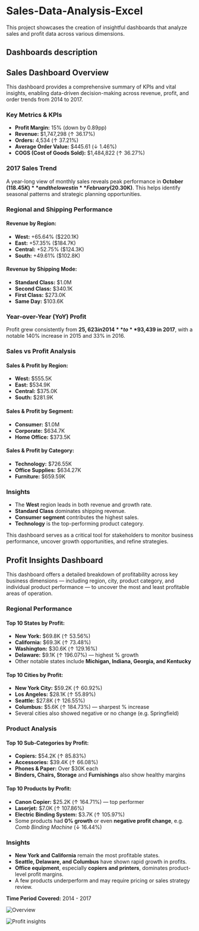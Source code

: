 # Sales-Data-Analysis-Excel
This project showcases the creation of insightful dashboards that analyze sales and profit data across various dimensions. 



## Dashboards description 

## Sales Dashboard Overview

This dashboard provides a comprehensive summary of KPIs and vital insights, enabling data-driven decision-making across revenue, profit, and order trends from 2014 to 2017.



### Key Metrics & KPIs

- **Profit Margin:** 15% (down by 0.89pp)
- **Revenue:** $1,747,298 (↑ 36.17%)
- **Orders:** 4,534 (↑ 37.21%)
- **Average Order Value:** $445.61 (↓ 1.46%)
- **COGS (Cost of Goods Sold):** $1,484,822 (↑ 36.27%)


### 2017 Sales Trend 

A year-long view of monthly sales reveals peak performance in **October ($118.45K)** and the lowest in **February ($20.30K)**. This helps identify seasonal patterns and strategic planning opportunities.

### Regional and Shipping Performance

#### Revenue by Region:
- **West:** +65.64% ($220.1K)
- **East:** +57.35% ($184.7K)
- **Central:** +52.75% ($124.3K)
- **South:** +49.61% ($102.8K)

#### Revenue by Shipping Mode:
- **Standard Class:** $1.0M
- **Second Class:** $340.1K
- **First Class:** $273.0K
- **Same Day:** $103.6K

### Year-over-Year (YoY) Profit

Profit grew consistently from **$25,623 in 2014** to **$93,439 in 2017**, with a notable 140% increase in 2015 and 33% in 2016.

### Sales vs Profit Analysis

#### Sales & Profit by Region:
- **West:** $555.5K  
- **East:** $534.9K  
- **Central:** $375.0K  
- **South:** $281.9K  

#### Sales & Profit by Segment:
- **Consumer:** $1.0M  
- **Corporate:** $634.7K  
- **Home Office:** $373.5K  

#### Sales & Profit by Category:
- **Technology:** $726.55K  
- **Office Supplies:** $634.27K  
- **Furniture:** $659.59K  

### Insights

- The **West** region leads in both revenue and growth rate.
- **Standard Class** dominates shipping revenue.
- **Consumer segment** contributes the highest sales.
- **Technology** is the top-performing product category.

This dashboard serves as a critical tool for stakeholders to monitor business performance, uncover growth opportunities, and refine strategies.



## Profit Insights Dashboard

This dashboard offers a detailed breakdown of profitability across key business dimensions — including region, city, product category, and individual product performance — to uncover the most and least profitable areas of operation.

### Regional Performance

#### Top 10 States by Profit:
- **New York:** $69.8K (↑ 53.56%)
- **California:** $69.3K (↑ 73.48%)
- **Washington:** $30.6K (↑ 129.16%)
- **Delaware:** $9.1K (↑ 196.07%) — highest % growth  
- Other notable states include **Michigan, Indiana, Georgia, and Kentucky**

#### Top 10 Cities by Profit:
- **New York City:** $59.2K (↑ 60.92%)
- **Los Angeles:** $28.1K (↑ 55.89%)
- **Seattle:** $27.8K (↑ 126.55%)
- **Columbus:** $5.6K (↑ 184.73%) — sharpest % increase
- Several cities also showed negative or no change (e.g. Springfield)


### Product Analysis

#### Top 10 Sub-Categories by Profit:
- **Copiers:** $54.2K (↑ 85.83%)
- **Accessories:** $39.4K (↑ 66.08%)
- **Phones & Paper:** Over $30K each  
- **Binders, Chairs, Storage** and **Furnishings** also show healthy margins

#### Top 10 Products by Profit:
- **Canon Copier:** $25.2K (↑ 164.71%) — top performer
- **Laserjet:** $7.0K (↑ 107.86%)
- **Electric Binding System:** $3.7K (↑ 105.97%)
- Some products had **0% growth** or even **negative profit change**, e.g. *Comb Binding Machine* (↓ 16.44%)

### Insights

- **New York and California** remain the most profitable states.
- **Seattle, Delaware, and Columbus** have shown rapid growth in profits.
- **Office equipment**, especially **copiers and printers**, dominates product-level profit margins.
- A few products underperform and may require pricing or sales strategy review.

**Time Period Covered:** 2014 - 2017  


![Overview](https://github.com/user-attachments/assets/e7605e6f-78e1-49e2-a8a6-f0e0a4061d46)

![Profit insights](https://github.com/user-attachments/assets/1b49c211-13f7-4661-a7ec-f82e217f6588)

